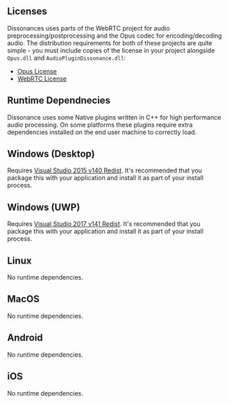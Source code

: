 ## Licenses

Dissonances uses parts of the WebRTC project for audio preprocessing/postprocessing and the Opus codec for encoding/decoding audio. The distribution requirements for both of these projects are quite simple - you must include copies of the license in your project alongside `Opus.dll` and `AudioPluginDissonance.dll`:

 - [Opus License](https://webrtc.org/license/software/)
 - [WebRTC License](https://webrtc.org/license/software/)

## Runtime Dependnecies

Dissonance uses some Native plugins written in C++ for high performance audio processing. On some platforms these plugins require extra dependencies installed on the end user machine to correctly load.

## Windows (Desktop)

Requires [Visual Studio 2015 v140 Redist](https://www.microsoft.com/en-gb/download/details.aspx?id=48145). It's recommended that you package this with your application and install it as part of your install process.

## Windows (UWP)

Requires [Visual Studio 2017 v141 Redist](https://www.visualstudio.com/downloads/#title-90c66ddff7b7862f11eca8ffc80762c5). It's recommended that you package this with your application and install it as part of your install process.

## Linux

No runtime dependencies.

## MacOS

No runtime dependencies.

## Android

No runtime dependencies.

## iOS

No runtime dependencies.
